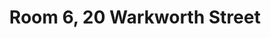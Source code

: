 ---
basin: 'Yes'
cudn: false
floor: First
grade: 3
images: []
living_room: 'No'
location: Warkworth
name: '6'
network: Wireless Only
title: Room 6, 20 Warkworth Street
---